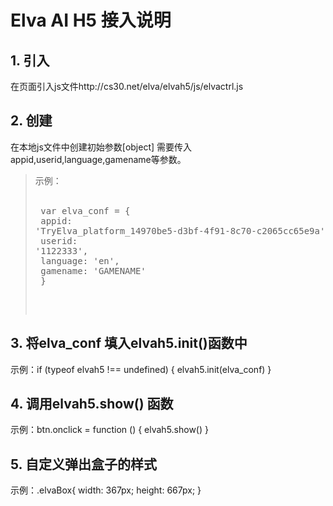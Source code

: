 # Elva AI H5 接入说明 <br />
## 1. 引入 <br />
在页面引入js文件http://cs30.net/elva/elvah5/js/elvactrl.js
## 2. 创建
在本地js文件中创建初始参数[object] 需要传入appid,userid,language,gamename等参数。<br />
> 示例：<br />
   <pre>
var elva_conf = {    <br />
    appid: 'TryElva_platform_14970be5-d3bf-4f91-8c70-c2065cc65e9a',<br />
    userid: '1122333',<br />
    language: 'en',<br />
    gamename: 'GAMENAME'<br />
  		}  <br />
    
## 3.	将elva_conf 填入elvah5.init()函数中
示例：if (typeof elvah5 !== undefined) {
    elvah5.init(elva_conf)
  }
## 4.	调用elvah5.show() 函数
示例：btn.onclick = function () {
    elvah5.show()
  }
## 5.	自定义弹出盒子的样式
示例：.elvaBox{
      width: 367px;
      height: 667px;
   		 }
